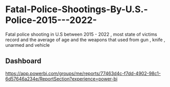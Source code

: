 # Fatal-Police-Shootings-By-U.S.-Police-2015---2022-
Fatal police shooting in U.S between 2015 - 2022 , most state of victims record and the average of age and the weapons that used from gun , knife , unarmed and vehicle 

## Dashboard 
https://app.powerbi.com/groups/me/reports/77463d4c-f7dd-4902-98c1-6d57646a234e/ReportSection?experience=power-bi
